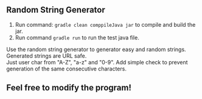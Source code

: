 ## Random String Generator
1. Run command: `gradle clean comppileJava jar` to compile and build the jar.
2. Run command `gradle run` to run the test java file. 


Use the random string generator to generator easy and random strings. Generated strings are URL safe.  
Just user char from "A-Z", "a-z" and "0-9". Add simple check to prevent generation of the same consecutive characters.  

## Feel free to modify the program!  

